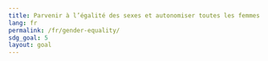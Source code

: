 ```yaml
---
title: Parvenir à l’égalité des sexes et autonomiser toutes les femmes et les filles
lang: fr
permalink: /fr/gender-equality/
sdg_goal: 5
layout: goal
---
```

